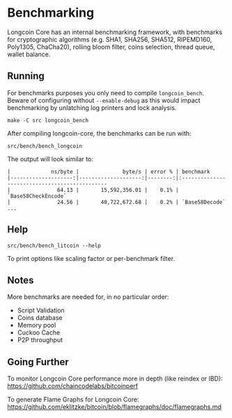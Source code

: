 Benchmarking
============

Longcoin Core has an internal benchmarking framework, with benchmarks
for cryptographic algorithms (e.g. SHA1, SHA256, SHA512, RIPEMD160, Poly1305, ChaCha20), rolling bloom filter, coins selection,
thread queue, wallet balance.

Running
---------------------

For benchmarks purposes you only need to compile `longcoin_bench`. Beware of configuring without `--enable-debug` as this would impact
benchmarking by unlatching log printers and lock analysis.

    make -C src longcoin_bench

After compiling longcoin-core, the benchmarks can be run with:

    src/bench/bench_longcoin

The output will look similar to:
```
|             ns/byte |              byte/s | error % | benchmark
|--------------------:|--------------------:|--------:|:----------------------------------------------
|               64.13 |       15,592,356.01 |    0.1% | `Base58CheckEncode`
|               24.56 |       40,722,672.68 |    0.2% | `Base58Decode`
...
```

Help
---------------------

    src/bench/bench_litcoin --help

To print options like scaling factor or per-benchmark filter.

Notes
---------------------
More benchmarks are needed for, in no particular order:
- Script Validation
- Coins database
- Memory pool
- Cuckoo Cache
- P2P throughput

Going Further
--------------------

To monitor Longcoin Core performance more in depth (like reindex or IBD): https://github.com/chaincodelabs/bitcoinperf

To generate Flame Graphs for Longcoin Core: https://github.com/eklitzke/bitcoin/blob/flamegraphs/doc/flamegraphs.md

